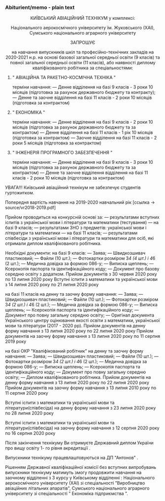 ### Abiturient/memo - plain text

<center>КИЇВСЬКИЙ АВІАЦІЙНИЙ ТЕХНІКУМ у комплексі:

Національного аерокосмічного університету їм. Жуковського (ХАІ), Сумського національного аграрного університету

ЗАПРОШУЄ

на навчання випускників шкіл та професійно-технічних закладів на 2020-2021 н.р. на основі базової загальної середньої освіти (9 класів) та повної загальної середньої освіти (11 класів), або наявності диплому кваліфікованого робітника за спеціальностями:</center>

1. " АВІАЦІЙНА ТА РАКЕТНО-КОСМІЧНА ТЕХНІКА "

	терміни навчання: 
	— Денне відділення на базі 9 класів - 3 роки 10 місяців (підготовка за рахунок державного бюджету та контракту); 
	— Денне та заочне відділення на базі 11 класів - 2 роки 10 місяців (підготовка за контрактом)

2. " ЕКОНОМІКА "

	терміни навчання: 
	— Денне відділення на базі 9 класів - 2 роки 10 місяців (підготовка за рахунок державного бюджету та за контрактом) 
	— Денне відділення на базі 11 класів - 1 рік 10 місяців (підготовка за контрактом)
	— Заочне відділення на базі 11 класів - 2 роки 5 місяців (підготовка за контрактом)

3. " ІНЖЕНЕРІЯ ПРОГРАМНОГО ЗАБЕЗПЕЧЕННЯ "

	терміни навчання: 
	— Денне відділення на базі 9 класів - 3 роки 10 місяців (підготовка за рахунок державного бюджету та за контрактом)
	— Денне та заочне відділення відділення на базі 11 класів - 2 роки 10 місяців (підготовка за контрактом)

УВАГА!!! Київський авіаційний технікум не забезпечує студентів гуртожитком.

Попередня вартість навчання на 2019-2020 навчальний рік [ссылка -> source/vr2018-2019.pdf]

Прийом проводиться на конкурсній основі за:
	— результатами вступних іспитів з української мови і літератури та математики (тестування) — на базі 9 класів;
	— результатами ЗНО з предметів: української мови і літератури та математики — на базі 11 класів;
	— результатами співбесіди з української мови і літератури та математики для осіб, які отримали диплом кваліфікованого робітника.

Необхідні документи:
на базі 9 класів:
	— Заява;
	— Швидкозшивач пластиковий;
	— Файли (10 шт.);
	— Фотокартки розміром 3*4 (4 шт.) і 4*6 (2 шт.);
	— Медична довідка за формою 086-у;
	— Виписка щеплень;
	— Ксерокопія паспорта та ідентифікаційного коду;
	— Документ про базову середню освіту з додатком.
Прийом документів з 30 червня 2020 року по 13 липня 2020 року
Вступні іспити з математики та української мови з 14 липня 2020 року по 21 липня 2020 року

на базі 11 класів на денну та заочну форму навчання:
	— Заява;
	— Швидкозшивач пластиковий;
	— Файли (10 шт.);
	— Фотокартки розміром 3*4 (2 шт.) і 4*6 (2 шт.);
	— Медична довідка за формою 086-у;
	— Виписка щеплень;
	— Ксерокопія паспорта та ідентифікаційного коду;
	— Документ про повну загальну середню освіту;
	— Оригінал документа Українського центру оцінювання якості освіти з математики, української мови та літератури (2017 - 2020 рр).
Прийом документів на денну форму навчання з 13 липня 2020 року по 22 липня 2020 року
Прийом документів на заочну форму навчання з 13 липня 2020 року по 11 серпня 2019 року

на базі ОКР "Кваліфікований робітник" на денну та заочну форму навчання:
	— Заява;
	— Швидкозшивач пластиковий;
	— Файли (10 шт.);
	— Фотокартки розміром 3*4 (2 шт.) і 4*6 (2 шт.);
	— Медична довідка за формою 086-у;
	— Виписка щеплень;
	— Ксерокопія паспорта та ідентифікаційного коду;
	— Документ про повну загальну середню освіту;
	— Диплом кваліфікованого робітника.
Прийом документів на денну форму навчання з 13 липня 2020 року по 22 липня 2020 року
Прийом документів на заочну форму навчання з 13 липня 2010 року по 11 серпня 2020 року

Вступні іспити з математики та української мови та літератури(співбесіда) на денну форму навчання
з 23 липня 2020 року по 28 липня 2020 року

Вступні іспити з математики та української мови та літератури(співбесіда) на заочну форму навчання
з 12 серпня 2020 року по 16 серпня 2020 року

Після закінчення технікуму Ви отримуєте Державний диплом України про вищу освіту 1- го рівня акредитації .

Випускники технікуму працевлаштовуються на ДП "Антонов" .

Рішенням Державної кваліфікаційної комісії без вступних випробувань випускники технікуму матимуть змогу продовжити навчання на заочному відділенні з 3 курсу у Київському відділенні : Національного аерокосмічного університету (ХАІ) зі спеціальності "Виробництво авіаційних літальних апаратів", Сумського національного аграрного університету зі спеціальності " Економіка підприємства ".